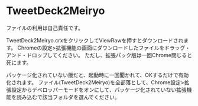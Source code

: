 # TweetDeck2Meiryo
ファイルの利用は自己責任です。

TweetDeck2Meiryo.crxをクリックしてViewRawを押すとダウンロードされます。
Chromeの設定>拡張機能の画面にダウンロードしたファイルをドラッグ・アンド・ドロップしてください。
ただし、拡張パック版は一回Chrome閉じると死にます。

パッケージ化されていない版だと、起動時に一回聞かれて、OKするだけで有効化されます。
ファイル(TweetDeck2Meiryo)を全部落として、Chrome設定>拡張設定からデベロッパーモードをオンにして、パッケージ化されていない拡張機能を読み込むで該当フォルダを選んでください。
